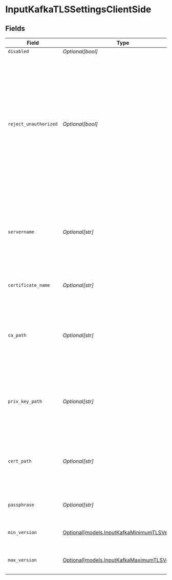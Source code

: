 # InputKafkaTLSSettingsClientSide


## Fields

| Field                                                                                                                                                                                                                            | Type                                                                                                                                                                                                                             | Required                                                                                                                                                                                                                         | Description                                                                                                                                                                                                                      |
| -------------------------------------------------------------------------------------------------------------------------------------------------------------------------------------------------------------------------------- | -------------------------------------------------------------------------------------------------------------------------------------------------------------------------------------------------------------------------------- | -------------------------------------------------------------------------------------------------------------------------------------------------------------------------------------------------------------------------------- | -------------------------------------------------------------------------------------------------------------------------------------------------------------------------------------------------------------------------------- |
| `disabled`                                                                                                                                                                                                                       | *Optional[bool]*                                                                                                                                                                                                                 | :heavy_minus_sign:                                                                                                                                                                                                               | N/A                                                                                                                                                                                                                              |
| `reject_unauthorized`                                                                                                                                                                                                            | *Optional[bool]*                                                                                                                                                                                                                 | :heavy_minus_sign:                                                                                                                                                                                                               | Reject certs that are not authorized by a CA in the CA certificate path, or by another <br/>                    trusted CA (e.g., the system's CA). Defaults to Yes. Overrides the toggle from Advanced Settings, when also present. |
| `servername`                                                                                                                                                                                                                     | *Optional[str]*                                                                                                                                                                                                                  | :heavy_minus_sign:                                                                                                                                                                                                               | Server name for the SNI (Server Name Indication) TLS extension. It must be a host name, and not an IP address.                                                                                                                   |
| `certificate_name`                                                                                                                                                                                                               | *Optional[str]*                                                                                                                                                                                                                  | :heavy_minus_sign:                                                                                                                                                                                                               | The name of the predefined certificate.                                                                                                                                                                                          |
| `ca_path`                                                                                                                                                                                                                        | *Optional[str]*                                                                                                                                                                                                                  | :heavy_minus_sign:                                                                                                                                                                                                               | Path on client in which to find CA certificates to verify the server's cert. PEM format. Can reference $ENV_VARS.                                                                                                                |
| `priv_key_path`                                                                                                                                                                                                                  | *Optional[str]*                                                                                                                                                                                                                  | :heavy_minus_sign:                                                                                                                                                                                                               | Path on client in which to find the private key to use. PEM format. Can reference $ENV_VARS.                                                                                                                                     |
| `cert_path`                                                                                                                                                                                                                      | *Optional[str]*                                                                                                                                                                                                                  | :heavy_minus_sign:                                                                                                                                                                                                               | Path on client in which to find certificates to use. PEM format. Can reference $ENV_VARS.                                                                                                                                        |
| `passphrase`                                                                                                                                                                                                                     | *Optional[str]*                                                                                                                                                                                                                  | :heavy_minus_sign:                                                                                                                                                                                                               | Passphrase to use to decrypt private key.                                                                                                                                                                                        |
| `min_version`                                                                                                                                                                                                                    | [Optional[models.InputKafkaMinimumTLSVersion]](../models/inputkafkaminimumtlsversion.md)                                                                                                                                         | :heavy_minus_sign:                                                                                                                                                                                                               | Minimum TLS version to use when connecting                                                                                                                                                                                       |
| `max_version`                                                                                                                                                                                                                    | [Optional[models.InputKafkaMaximumTLSVersion]](../models/inputkafkamaximumtlsversion.md)                                                                                                                                         | :heavy_minus_sign:                                                                                                                                                                                                               | Maximum TLS version to use when connecting                                                                                                                                                                                       |